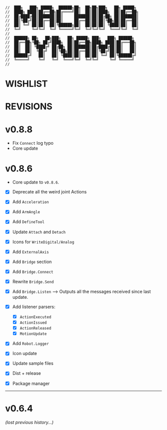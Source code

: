 ```text
//  ███╗   ███╗ █████╗  ██████╗██╗  ██╗██╗███╗   ██╗ █████╗
//  ████╗ ████║██╔══██╗██╔════╝██║  ██║██║████╗  ██║██╔══██╗
//  ██╔████╔██║███████║██║     ███████║██║██╔██╗ ██║███████║
//  ██║╚██╔╝██║██╔══██║██║     ██╔══██║██║██║╚██╗██║██╔══██║
//  ██║ ╚═╝ ██║██║  ██║╚██████╗██║  ██║██║██║ ╚████║██║  ██║
//  ╚═╝     ╚═╝╚═╝  ╚═╝ ╚═════╝╚═╝  ╚═╝╚═╝╚═╝  ╚═══╝╚═╝  ╚═╝
//
//  ██████╗ ██╗   ██╗███╗   ██╗ █████╗ ███╗   ███╗ ██████╗
//  ██╔══██╗╚██╗ ██╔╝████╗  ██║██╔══██╗████╗ ████║██╔═══██╗
//  ██║  ██║ ╚████╔╝ ██╔██╗ ██║███████║██╔████╔██║██║   ██║
//  ██║  ██║  ╚██╔╝  ██║╚██╗██║██╔══██║██║╚██╔╝██║██║   ██║
//  ██████╔╝   ██║   ██║ ╚████║██║  ██║██║ ╚═╝ ██║╚██████╔╝
//  ╚═════╝    ╚═╝   ╚═╝  ╚═══╝╚═╝  ╚═╝╚═╝     ╚═╝ ╚═════╝
//
```

# WISHLIST


# REVISIONS
# v0.8.8
- Fix `Connect` log typo
- Core update

# v0.8.6
- Core update to `v0.8.6`.
- [x] Deprecate all the weird joint Actions
- [x] Add `Acceleration`
- [x] Add `ArmAngle`
- [x] Add `DefineTool`
- [x] Update `Attach` and `Detach`
- [x] Icons for `WriteDigital/Analog`
- [x] Add `ExternalAxis`

- [x] Add `Bridge` section
- [x] Add `Bridge.Connect`
- [x] Rewrite `Bridge.Send`

- [x] Add `Bridge.Listen` --> Outputs all the messages received since last update.
- [x] Add listener parsers:
  - [x] `ActionExecuted`
  - [x] `ActionIssued`
  - [x] `ActionReleased`
  - [x] `MotionUpdate`

- [x] Add `Robot.Logger`

- [x] Icon update

- [x] Update sample files

- [x] Dist + release
- [x] Package manager

---
# v0.6.4

_(lost previous history...)_